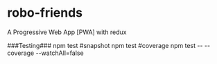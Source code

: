 # robo-friends
A Progressive Web App [PWA] with redux

###Testing###
npm test
#snapshot
npm test
#coverage
npm test -- --coverage --watchAll=false